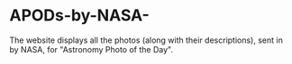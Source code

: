 ﻿# APODs-by-NASA-
The website displays all the photos (along with their descriptions), sent in by NASA, for "Astronomy Photo of the Day".
